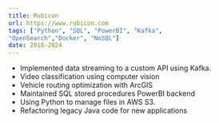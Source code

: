 ```yaml
---
title: Rubicon
url: https://www.rubicon.com
tags: ["Python", "SQL", "PowerBI", "Kafka",
"OpenSearch","Docker", "NoSQL"]
date: 2018-2024
---
```


* Implemented data streaming to a custom API using Kafka.
* Video classification using computer vision
* Vehicle routing optimization with ArcGIS
* Maintained SQL stored procedures PowerBI backend
* Using Python to manage files in AWS S3.
* Refactoring legacy Java code for new applications